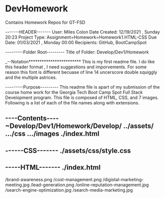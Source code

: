 # DevHomework
Contains Homework Repos for GT-FSD 

-------HEADER-------
User: Miles Colon
Date Created: 12/19/2021 , Sunday 20:23
Project Type: Assignment=Homework=Homework1.HTML-CSS
Due Date: 01/03/2021 , Monday 00:00
Recipients: GitHub, BootCampSpot

---------Folder Root---------
Title of Folder: Develop/Dev1/Homework

_--Notation************************
This is my first readme file. I do like this header format , I need suggestions and imporvements. For some reason this font is different becuase of line 14 uncerscore double squiggly and the multiple astrices.

---------Purpose---------
This readme file is apart of my submission of the course home work for the Georgia Tech Boot Camp Spot Full Stack Development program.
This file is composed of HTML, CSS, and 7 images. Following is a list of each of the file names along with extensions.

----Contents----
~Develop/Dev1/Homework/Develop/
../assets/
.../css
.../images
./index.html
---
------CSS-------
./assets/css/style.css
---
-----HTML-------
./index.html
---
/brand-awareness.png
/cost-management.png
/digistal-marketing-meeting.jpg
/lead-generation.png
/online-reputation-management.jpg
/search-engine-optimization.jpg
/search-media-marketing.jpg


